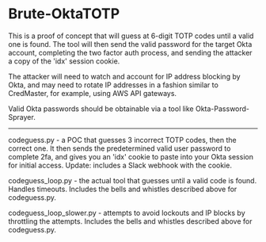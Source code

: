 # Brute-OktaTOTP

This is a proof of concept that will guess at 6-digit TOTP codes until a valid one is found.  The tool will then send the valid password for the target Okta account, completing the two factor auth process, and sending the attacker a copy of the 'idx' session cookie.  

The attacker will need to watch and account for IP address blocking by Okta, and may need to rotate IP addresses in a fashion similar to CredMaster, for example, using AWS API gateways.  

Valid Okta passwords should be obtainable via a tool like Okta-Password-Sprayer.

-----------------------------------------------------------------------------------------------

codeguess.py - a POC that guesses 3 incorrect TOTP codes, then the correct one.  It then sends the predetermined valid user password to complete 2fa, and gives you an 'idx' cookie to paste into your Okta session for initial access.  Update: includes a Slack webhook with the cookie.

codeguess_loop.py - the actual tool that guesses until a valid code is found.  Handles timeouts.  Includes the bells and whistles described above for codeguess.py.

codeguess_loop_slower.py - attempts to avoid lockouts and IP blocks by throttling the attempts.  Includes the bells and whistles described above for codeguess.py.
